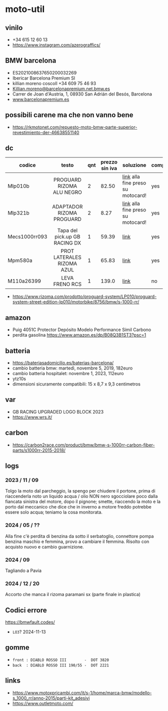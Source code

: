 # moto-util

## vinilo

+ +34 615 12 60 13
+ https://www.instagram.com/azerograffics/

## BMW barcelona

+ ES2021008637650200032269
+ Ibericar Barcelona Premium Sl
+ killian moreno coscoll +34 609 75 46 93
+ Killian.moreno@barcelonapremium.net.bmw.es
+ Carrer de Joan d'Austria, 1, 08930 San Adrián del Besós, Barcelona
+ www.barcelonapremium.es

## possibili carene ma che non vanno bene

+ https://rkmotonet.com/repuesto-moto-bmw-parte-superior-revestimiento-der-46638551140

## dc

| codice        |             testo             | qnt | prezzo sin iva | soluzione                                                                                                            | comprato |
|---------------|:-----------------------------:|-----|----------------|----------------------------------------------------------------------------------------------------------------------|----------|
| Mlp010b       |   PROGUARD RIZOMA ALU NEGRO   | 2   | 82.50          | [link](https://www.carenadosgp.com) alla fine preso su motocard!                                                     | yes      |
| Mlp321b       |   ADAPTADOR RIZOMA PROGUARD   | 2   | 8.27           | [link](https://www.carenadosgp.com) alla fine preso su motocard!                                                     | yes      |
| Mecs1000rr093 | Tapa del pick.up GB RACING DX | 1   | 59.39          | [link](https://tienda.motorextremo.es/fibra-y-carbono/496--protector-de-pick-up-gb-racing-bmw-s-1000-rr-09-11-.html) | yes      |
| Mpm580a       |  PROT LATERALES RIZOMA AZUL   | 1   | 65.83          | [link](https://www.motocard.com/protege-motor/rizoma-pm580u.aspx)                                                    | yes      |
| M110a26399    |        LEVA FRENO RCS         | 1   | 139.0          | [link](https://www.google.it)                                                                                        | no       |

+ https://www.rizoma.com/prodotto/proguard-system/LP010/proguard-system-street-edition-lp010/motorbike/8756/bmw/s-1000-rr/

## amazon

+ Puig 4051C Protector Depósito Modelo Performance Símil Carbono
+ perdita gasolina https://www.amazon.es/dp/B08Q3B1ST3?psc=1

## batteria

+ https://bateriasadomicilio.es/baterias-barcelona/
+ cambio batteria bmw: martedì, novembre 5, 2019, 182euro
+ cambio batteria hospitalet: novembre 1, 2023, 112euro
+ ytz10s
+ dimensioni sicuramente compatibili: 15 x 8,7 x 9,3 centímetros

## var

+ GB RACING UPGRADED LOGO BLOCK 2023
+ https://www.wrs.it/

## carbon

+ https://carbon2race.com/product/bmw/bmw-s-1000rr-carbon-fiber-parts/s1000rr-2015-2018/

## logs

### 2023 / 11 / 09

Tolgo la moto dal parcheggio, la spengo per chiudere il portone, prima di riaccenderla noto un liquido acqua / olio NON nero sgocciolare poco dalla fiancata
sinistra del motore, dopo il pignone; smette, riaccendo la moto e la porto dal meccanico che dice che in inverno a motore freddo potrebbe essere solo acqua;
teniamo la cosa monitorata.

### 2024 / 05 / ??

Alla fine c'è perdita di benzina da sotto il serbatoglio, connettore pompa benzina maschio e femmina, provo a cambiare il femmina. Risolto con acquisto nuovo e cambio guarnizione.

### 2024 / 09

Tagliando a Pavia

### 2024 / 12 / 20

Accorto che manca il rizoma paramani sx (parte finale in plastica)

## Codici errore

https://bmwfault.codes/

+ `LO3`? 2024-11-13

## gomme

+ `front : DIABLO ROSSO III        -  DOT 3820`
+ `back  : DIABLO ROSSO III 190/55 -  DOT 2221`

## links

+ https://www.motoxpricambi.com/it/s-1/home/marca-bmw/modello-s_1000_rr/anno-2015/parti-kit_adesivi
+ https://www.outletmoto.com/